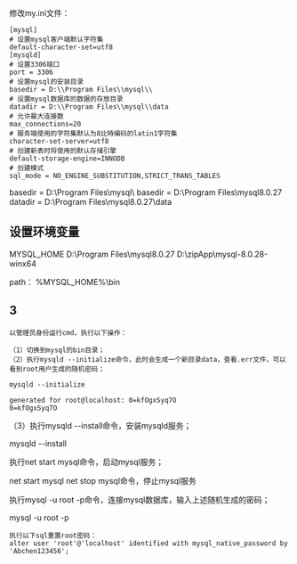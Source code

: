 
修改my.ini文件：
```
[mysql]
# 设置mysql客户端默认字符集
default-character-set=utf8
[mysqld]
# 设置3306端口
port = 3306
# 设置mysql的安装目录
basedir = D:\\Program Files\\mysql\\
# 设置mysql数据库的数据的存放目录
datadir = D:\\Program Files\\mysql\\data
# 允许最大连接数
max_connections=20
# 服务端使用的字符集默认为8比特编码的latin1字符集
character-set-server=utf8
# 创建新表时将使用的默认存储引擎
default-storage-engine=INNODB
# 创建模式
sql_mode = NO_ENGINE_SUBSTITUTION,STRICT_TRANS_TABLES
```

basedir = D:\\Program Files\\mysql\\
basedir = D:\\Program Files\\mysql8.0.27
datadir = D:\\Program Files\\mysql8.0.27\\data

## 设置环境变量
MYSQL_HOME
D:\Program Files\mysql8.0.27
D:\zipApp\mysql-8.0.28-winx64

path：
%MYSQL_HOME%\bin


## 3
```
以管理员身份运行cmd，执行以下操作：

（1）切换到mysql的bin目录；
（2）执行mysqld --initialize命令，此时会生成一个新目录data，查看.err文件，可以看到root用户生成的随机密码；

mysqld --initialize

generated for root@localhost: 0=kfOgxSyq7O
0=kfOgxSyq7O
```

（3）执行mysqld --install命令，安装mysqld服务；

mysqld --install

执行net start mysql命令，启动mysql服务；

net start mysql
net stop mysql命令，停止mysql服务

执行mysql -u root -p命令，连接mysql数据库，输入上述随机生成的密码；

mysql -u root -p

```
执行以下sql重置root密码：
alter user 'root'@'localhost' identified with mysql_native_password by 'Abchen123456';
```